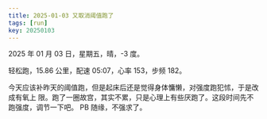 ```yaml
---
title: 2025-01-03 又取消阈值跑了
tags: [run]
key: 20250103
---
```


2025 年 01 月 03 日，星期五，晴，-3 度。

轻松跑，15.86 公里，配速 05:07，心率 153，步频 182。

<!--more-->

今天应该补昨天的阈值跑，但是起床后还是觉得身体慵懒，对强度跑犯怵，于是改成有氧上
限。跑了一圈故宫，其实不累，只是心理上有些厌跑了。这段时间先不跑强度，调节一下吧。
PB 随缘，不强求了。

<div class="strava-embed-placeholder" data-embed-type="activity" data-embed-id="13250705893" data-style="standard" data-from-embed="false"></div><script src="https://strava-embeds.com/embed.js"></script>
